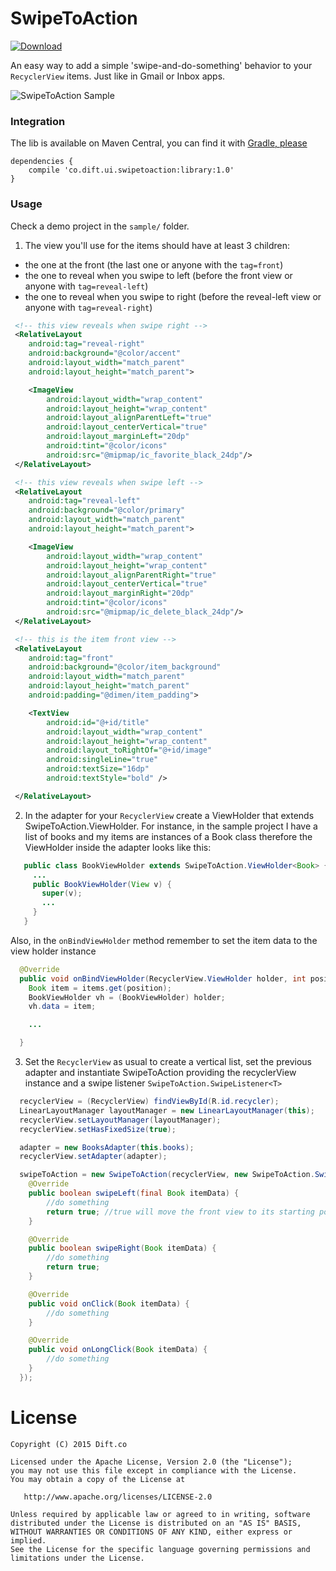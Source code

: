 SwipeToAction
================
[![Download](https://api.bintray.com/packages/diftco/maven/swipetoaction/images/download.svg) ](https://bintray.com/diftco/maven/swipetoaction/_latestVersion)


An easy way to add a simple 'swipe-and-do-something' behavior to your `RecyclerView` items.
Just like in Gmail or Inbox apps.

![SwipeToAction Sample](https://raw.githubusercontent.com/diftco/SwipeToAction/master/screenshots/swipetoaction.gif)

### Integration
The lib is available on Maven Central, you can find it with [Gradle, please](http://gradleplease.appspot.com/#swipetoaction)

```
dependencies {
    compile 'co.dift.ui.swipetoaction:library:1.0'
}

```

### Usage

Check a demo project in the `sample/` folder.

1. The view you'll use for the items should have at least 3 children:
 - the one at the front (the last one or anyone with the `tag=front`)
 - the one to reveal when you swipe to left (before the front view or anyone with `tag=reveal-left`)
 - the one to reveal when you swipe to right (before the reveal-left view or anyone with `tag=reveal-right`)

```xml
 <!-- this view reveals when swipe right -->
 <RelativeLayout
    android:tag="reveal-right"
    android:background="@color/accent"
    android:layout_width="match_parent"
    android:layout_height="match_parent">

    <ImageView
        android:layout_width="wrap_content"
        android:layout_height="wrap_content"
        android:layout_alignParentLeft="true"
        android:layout_centerVertical="true"
        android:layout_marginLeft="20dp"
        android:tint="@color/icons"
        android:src="@mipmap/ic_favorite_black_24dp"/>
 </RelativeLayout>

 <!-- this view reveals when swipe left -->
 <RelativeLayout
    android:tag="reveal-left"
    android:background="@color/primary"
    android:layout_width="match_parent"
    android:layout_height="match_parent">

    <ImageView
        android:layout_width="wrap_content"
        android:layout_height="wrap_content"
        android:layout_alignParentRight="true"
        android:layout_centerVertical="true"
        android:layout_marginRight="20dp"
        android:tint="@color/icons"
        android:src="@mipmap/ic_delete_black_24dp"/>
 </RelativeLayout>

 <!-- this is the item front view -->
 <RelativeLayout
    android:tag="front"
    android:background="@color/item_background"
    android:layout_width="match_parent"
    android:layout_height="match_parent"
    android:padding="@dimen/item_padding">

    <TextView
        android:id="@+id/title"
        android:layout_width="wrap_content"
        android:layout_height="wrap_content"
        android:layout_toRightOf="@+id/image"
        android:singleLine="true"
        android:textSize="16dp"
        android:textStyle="bold" />

 </RelativeLayout>
```

2. In the adapter for your `RecyclerView` create a ViewHolder that extends SwipeToAction.ViewHolder<T>.
For instance, in the sample project I have a list of books and my items are instances of a Book class therefore the ViewHolder inside the adapter looks like this:

```java
   public class BookViewHolder extends SwipeToAction.ViewHolder<Book> {
     ...
     public BookViewHolder(View v) {
       super(v);
       ...
     }
   }
```
Also, in the `onBindViewHolder` method remember to set the item data to the view holder instance

```java
  @Override
  public void onBindViewHolder(RecyclerView.ViewHolder holder, int position) {
    Book item = items.get(position);
    BookViewHolder vh = (BookViewHolder) holder;
    vh.data = item;

    ...

  }
```

3. Set the `RecyclerView` as usual to create a vertical list, set the previous adapter and instantiate SwipeToAction
providing the recyclerView instance and a swipe listener `SwipeToAction.SwipeListener<T>`

```java
  recyclerView = (RecyclerView) findViewById(R.id.recycler);
  LinearLayoutManager layoutManager = new LinearLayoutManager(this);
  recyclerView.setLayoutManager(layoutManager);
  recyclerView.setHasFixedSize(true);

  adapter = new BooksAdapter(this.books);
  recyclerView.setAdapter(adapter);

  swipeToAction = new SwipeToAction(recyclerView, new SwipeToAction.SwipeListener<Book>() {
    @Override
    public boolean swipeLeft(final Book itemData) {
        //do something
        return true; //true will move the front view to its starting position
    }

    @Override
    public boolean swipeRight(Book itemData) {
        //do something
        return true;
    }

    @Override
    public void onClick(Book itemData) {
        //do something
    }

    @Override
    public void onLongClick(Book itemData) {
        //do something
    }
  });
```

# License

    Copyright (C) 2015 Dift.co

    Licensed under the Apache License, Version 2.0 (the "License");
    you may not use this file except in compliance with the License.
    You may obtain a copy of the License at

       http://www.apache.org/licenses/LICENSE-2.0

    Unless required by applicable law or agreed to in writing, software
    distributed under the License is distributed on an "AS IS" BASIS,
    WITHOUT WARRANTIES OR CONDITIONS OF ANY KIND, either express or implied.
    See the License for the specific language governing permissions and
    limitations under the License.
